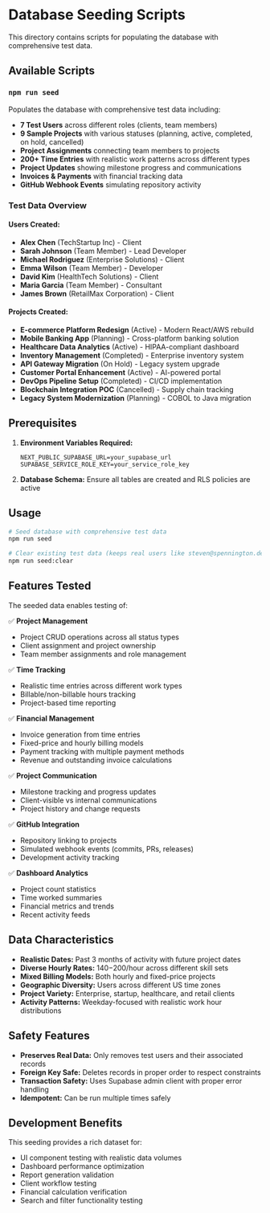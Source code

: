 # Database Seeding Scripts

This directory contains scripts for populating the database with comprehensive test data.

## Available Scripts

### `npm run seed`
Populates the database with comprehensive test data including:

- **7 Test Users** across different roles (clients, team members)
- **9 Sample Projects** with various statuses (planning, active, completed, on hold, cancelled)
- **Project Assignments** connecting team members to projects
- **200+ Time Entries** with realistic work patterns across different types
- **Project Updates** showing milestone progress and communications
- **Invoices & Payments** with financial tracking data
- **GitHub Webhook Events** simulating repository activity

### Test Data Overview

#### Users Created:
- **Alex Chen** (TechStartup Inc) - Client
- **Sarah Johnson** (Team Member) - Lead Developer
- **Michael Rodriguez** (Enterprise Solutions) - Client  
- **Emma Wilson** (Team Member) - Developer
- **David Kim** (HealthTech Solutions) - Client
- **Maria Garcia** (Team Member) - Consultant
- **James Brown** (RetailMax Corporation) - Client

#### Projects Created:
- **E-commerce Platform Redesign** (Active) - Modern React/AWS rebuild
- **Mobile Banking App** (Planning) - Cross-platform banking solution
- **Healthcare Data Analytics** (Active) - HIPAA-compliant dashboard
- **Inventory Management** (Completed) - Enterprise inventory system
- **API Gateway Migration** (On Hold) - Legacy system upgrade
- **Customer Portal Enhancement** (Active) - AI-powered portal
- **DevOps Pipeline Setup** (Completed) - CI/CD implementation
- **Blockchain Integration POC** (Cancelled) - Supply chain tracking
- **Legacy System Modernization** (Planning) - COBOL to Java migration

## Prerequisites

1. **Environment Variables Required:**
   ```
   NEXT_PUBLIC_SUPABASE_URL=your_supabase_url
   SUPABASE_SERVICE_ROLE_KEY=your_service_role_key
   ```

2. **Database Schema:** Ensure all tables are created and RLS policies are active

## Usage

```bash
# Seed database with comprehensive test data
npm run seed

# Clear existing test data (keeps real users like steven@spennington.dev)
npm run seed:clear
```

## Features Tested

The seeded data enables testing of:

✅ **Project Management**
- Project CRUD operations across all status types
- Client assignment and project ownership
- Team member assignments and role management

✅ **Time Tracking**
- Realistic time entries across different work types
- Billable/non-billable hours tracking
- Project-based time reporting

✅ **Financial Management**
- Invoice generation from time entries
- Fixed-price and hourly billing models
- Payment tracking with multiple payment methods
- Revenue and outstanding invoice calculations

✅ **Project Communication**
- Milestone tracking and progress updates
- Client-visible vs internal communications
- Project history and change requests

✅ **GitHub Integration**
- Repository linking to projects
- Simulated webhook events (commits, PRs, releases)
- Development activity tracking

✅ **Dashboard Analytics**
- Project count statistics
- Time worked summaries
- Financial metrics and trends
- Recent activity feeds

## Data Characteristics

- **Realistic Dates:** Past 3 months of activity with future project dates
- **Diverse Hourly Rates:** $140-$200/hour across different skill sets
- **Mixed Billing Models:** Both hourly and fixed-price projects
- **Geographic Diversity:** Users across different US time zones
- **Project Variety:** Enterprise, startup, healthcare, and retail clients
- **Activity Patterns:** Weekday-focused with realistic work hour distributions

## Safety Features

- **Preserves Real Data:** Only removes test users and their associated records
- **Foreign Key Safe:** Deletes records in proper order to respect constraints
- **Transaction Safety:** Uses Supabase admin client with proper error handling
- **Idempotent:** Can be run multiple times safely

## Development Benefits

This seeding provides a rich dataset for:
- UI component testing with realistic data volumes
- Dashboard performance optimization
- Report generation validation  
- Client workflow testing
- Financial calculation verification
- Search and filter functionality testing